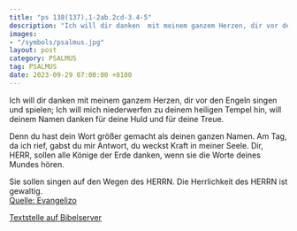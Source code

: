 ```yaml
---
title: "ps 138(137),1-2ab.2cd-3.4-5"
description: "Ich will dir danken  mit meinem ganzem Herzen, dir vor den Engeln singen und spielen; Ich will mich niederwerfen zu deinem heiligen Tempel hin,  will deinem Namen danken für deine Huld und für deine Treue.   Denn du hast dein Wort größer gemacht als deinen ganzen Namen. Am Tag, ...."
images:
- "/symbols/psalmus.jpg"
layout: post
category: PSALMUS
tag: PSALMUS
date: 2023-09-29 07:00:00 +0100
---
```

Ich will dir danken  mit meinem ganzem Herzen,
dir vor den Engeln singen und spielen;
Ich will mich niederwerfen zu deinem heiligen Tempel hin, 
will deinem Namen danken für deine Huld und für deine Treue. 

Denn du hast dein Wort
größer gemacht als deinen ganzen Namen.
Am Tag, da ich rief, gabst du mir Antwort, du weckst Kraft in meiner Seele.<!--more--> 
Dir, HERR, sollen alle Könige der Erde danken, wenn sie die Worte deines Mundes hören.

Sie sollen singen auf den Wegen des HERRN. Die Herrlichkeit des HERRN ist gewaltig.<br>
[Quelle: Evangelizo](https://evangeliumtagfuertag.org/DE/gospel)

[Textstelle auf Bibelserver](https://www.bibleserver.com/EU/ps138(137),1-2ab.2cd-3.4-5)
